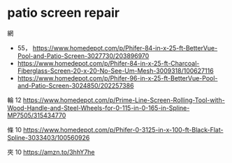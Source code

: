 patio screen repair
===================

網  

- 55， https://www.homedepot.com/p/Phifer-84-in-x-25-ft-BetterVue-Pool-and-Patio-Screen-3027730/203896970
- https://www.homedepot.com/p/Phifer-84-in-x-25-ft-Charcoal-Fiberglass-Screen-20-x-20-No-See-Um-Mesh-3009318/100627116
- https://www.homedepot.com/p/Phifer-96-in-x-25-ft-BetterVue-Pool-and-Patio-Screen-3024850/202257386

輪 12
https://www.homedepot.com/p/Prime-Line-Screen-Rolling-Tool-with-Wood-Handle-and-Steel-Wheels-for-0-115-in-0-165-in-Spline-MP7505/315434770

條 10
https://www.homedepot.com/p/Phifer-0-3125-in-x-100-ft-Black-Flat-Spline-3033403/100560926

夾 10
https://amzn.to/3hhY7he
